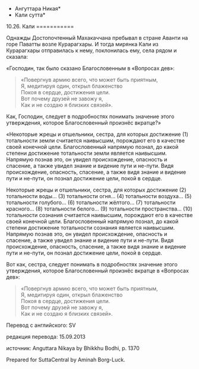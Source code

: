 * Ангуттара Никая*
* Кали сутта*

10\.26\. Кали
\=\=\=\=\=\=\=\=\=\=\=

Однажды Достопочтенный Махакаччана пребывал в стране Аванти на горе Паватты возле Курарагхары\. И тогда мирянка Кали из Курарагхары отправилась к нему, поклонилась ему, села рядом и сказала:

«Господин, так было сказано Благословенным в «Вопросах дев»:

> «Повергнув армию всего, что может быть приятным,  
> Я, медитируя один, открыл блаженство  
> Покоя в сердце, достижения цели\.  
> Вот почему друзей не завожу я,  
> Как и не создаю я близких связей»\.

Как, Господин, следует в подробностях понимать значение этого утверждения, которое Благословенный произнёс вкратце?»

«Некоторые жрецы и отшельники, сестра, для которых достижение \(1\) тотальности земли считается наивысшим, порождают его в качестве своей конечной цели\. Благословенный напрямую познал, до какой степени достижение тотальности земли является наивысшим\. Напрямую познав это, он увидел происхождение, опасность и спасение, а также увидел знание и видение пути и не\-пути\. Видя происхождение, опасность, спасение, а также видя знание и видение пути и не\-пути, он познал достижение цели, покой в сердце\.

Некоторые жрецы и отшельники, сестра, для которых достижение \(2\) тотальности воды… \(3\) тотальности огня… \(4\) тотальности воздуха… \(5\) тотальности голубого… \(6\) тотальности жёлтого… \(7\) тотальности красного… \(8\) тотальности белого… \(9\) тотальности пространства… \(10\) тотальности сознания считается наивысшим, порождают его в качестве своей конечной цели\. Благословенный напрямую познал, до какой степени достижение тотальности сознания является наивысшим\. Напрямую познав это, он увидел происхождение, опасность и спасение, а также увидел знание и видение пути и не\-пути\. Видя происхождение, опасность, спасение, а также видя знание и видение пути и не\-пути, он познал достижение цели, покой в сердце\.

Вот как, сестра, следует понимать в подробностях значение этого утверждения, которое Благословенный произнёс вкратце в «Вопросах дев»:

> «Повергнув армию всего, что может быть приятным,  
> Я, медитируя один, открыл блаженство  
> Покоя в сердце, достижения цели\.  
> Вот почему друзей не завожу я,  
> Как и не создаю я близких связей»\.

Перевод с английского: SV

редакция перевода: 15\.09\.2013

источник: Anguttara Nikaya by Bhikkhu Bodhi, p\. 1370

Prepared for SuttaCentral by Aminah Borg\-Luck\.